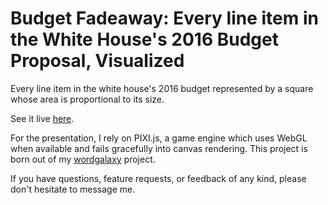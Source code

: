 # Budget Fadeaway: Every line item in the White House's 2016 Budget Proposal, Visualized

Every line item in the white house's 2016 budget represented by a square whose area is proportional to its size.

See it live [here](http://anthonygarvan.github.io/budgetfadeaway/).

For the presentation, I rely on PIXI.js, a game engine which uses WebGL when available and fails gracefully into canvas rendering.
This project is born out of my [wordgalaxy](https://github.com/anthonygarvan/wordgalaxy) project.

If you have questions, feature requests, or feedback of any kind, please don't hesitate to message me.